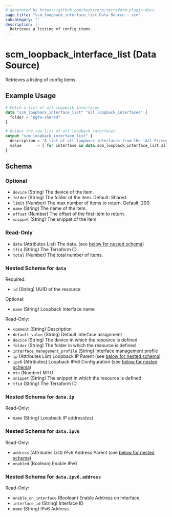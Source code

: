 ```yaml
---
# generated by https://github.com/hashicorp/terraform-plugin-docs
page_title: "scm_loopback_interface_list Data Source - scm"
subcategory: ""
description: |-
  Retrieves a listing of config items.
---
```


# scm_loopback_interface_list (Data Source)

Retrieves a listing of config items.

## Example Usage

```terraform
# Fetch a list of all loopback interfaces
data "scm_loopback_interface_list" "all_loopback_interfaces" {
  folder = "ngfw-shared"
}

# Output the raw list of all loopback interfaces
output "scm_loopback_interface_list" {
  description = "A list of all loopback interfaces from the 'All Firewalls' folder."
  value       = { for interface in data.scm_loopback_interface_list.all_loopback_interfaces.data : interface.name => interface }
}
```

<!-- schema generated by tfplugindocs -->
## Schema

### Optional

- `device` (String) The device of the item.
- `folder` (String) The folder of the item. Default: Shared.
- `limit` (Number) The max number of items to return. Default: 200.
- `name` (String) The name of the item.
- `offset` (Number) The offset of the first item to return.
- `snippet` (String) The snippet of the item.

### Read-Only

- `data` (Attributes List) The data. (see [below for nested schema](#nestedatt--data))
- `tfid` (String) The Terraform ID.
- `total` (Number) The total number of items.

<a id="nestedatt--data"></a>
### Nested Schema for `data`

Required:

- `id` (String) UUID of the resource

Optional:

- `name` (String) Loopback Interface name

Read-Only:

- `comment` (String) Description
- `default_value` (String) Default interface assignment
- `device` (String) The device in which the resource is defined
- `folder` (String) The folder in which the resource is defined
- `interface_management_profile` (String) Interface management profile
- `ip` (Attributes List) Loopback IP Parent (see [below for nested schema](#nestedatt--data--ip))
- `ipv6` (Attributes) Loopback IPv6 Configuration (see [below for nested schema](#nestedatt--data--ipv6))
- `mtu` (Number) MTU
- `snippet` (String) The snippet in which the resource is defined
- `tfid` (String) The Terraform ID.

<a id="nestedatt--data--ip"></a>
### Nested Schema for `data.ip`

Read-Only:

- `name` (String) Loopback IP address(es)


<a id="nestedatt--data--ipv6"></a>
### Nested Schema for `data.ipv6`

Read-Only:

- `address` (Attributes List) IPv6 Address Parent (see [below for nested schema](#nestedatt--data--ipv6--address))
- `enabled` (Boolean) Enable IPv6

<a id="nestedatt--data--ipv6--address"></a>
### Nested Schema for `data.ipv6.address`

Read-Only:

- `enable_on_interface` (Boolean) Enable Address on Interface
- `interface_id` (String) Interface ID
- `name` (String) IPv6 Address
